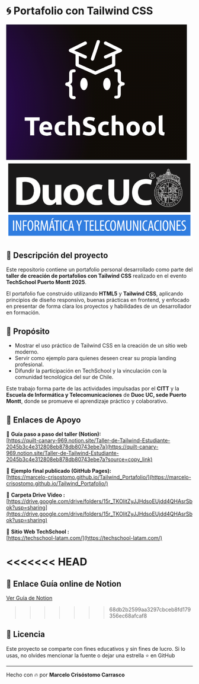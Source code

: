 # 🌀 Portafolio con Tailwind CSS

![TechSchool Logo](img/techSchool2.png)
![Duoc UC Logo](img/duoc.png)

## 🧠 Descripción del proyecto

Este repositorio contiene un portafolio personal desarrollado como parte del **taller de creación de portafolios con Tailwind CSS** realizado en el evento **TechSchool Puerto Montt 2025**.

El portafolio fue construido utilizando **HTML5** y **Tailwind CSS**, aplicando principios de diseño responsivo, buenas prácticas en frontend, y enfocado en presentar de forma clara los proyectos y habilidades de un desarrollador en formación.

## 🎯 Propósito

- Mostrar el uso práctico de Tailwind CSS en la creación de un sitio web moderno.
- Servir como ejemplo para quienes deseen crear su propia landing profesional.
- Difundir la participación en TechSchool y la vinculación con la comunidad tecnológica del sur de Chile.

Este trabajo forma parte de las actividades impulsadas por el **CITT** y la **Escuela de Informática y Telecomunicaciones** de **Duoc UC, sede Puerto Montt**, donde se promueve el aprendizaje práctico y colaborativo.

## 🧩 Enlaces de Apoyo

🔗 **Guía paso a paso del taller (Notion):**  
[https://quilt-canary-969.notion.site/Taller-de-Tailwind-Estudiante-2045b3c4e312808eb878db80743ebe7a](https://quilt-canary-969.notion.site/Taller-de-Tailwind-Estudiante-2045b3c4e312808eb878db80743ebe7a?source=copy_link)

🔗 **Ejemplo final publicado (GitHub Pages):**  
[https://marcelo-crisostomo.github.io/Tailwind_Portafolio/](https://marcelo-crisostomo.github.io/Tailwind_Portafolio/)

🔗 **Carpeta Drive Video :**  
[https://drive.google.com/drive/folders/15r_TKOlitZyJJHdsoEUjdd4QHAsrSbok?usp=sharing](https://drive.google.com/drive/folders/15r_TKOlitZyJJHdsoEUjdd4QHAsrSbok?usp=sharing)

🔗 **Sitio Web TechSchool :**  
[https://techschool-latam.com/](https://techschool-latam.com/)

<<<<<<< HEAD
=======
## 🔗 Enlace Guía online de Notion
 [Ver Guía de Notion](https://quilt-canary-969.notion.site/Taller-de-Tailwind-Estudiante-2045b3c4e312808eb878db80743ebe7a?source=copy_link)
>>>>>>> 68db2b2599aa3297cbceb8fd179356ec68afcaf8



## 📄 Licencia

Este proyecto se comparte con fines educativos y sin fines de lucro. Si lo usas, no olvides mencionar la fuente o dejar una estrella ⭐ en GitHub

---

Hecho con 🔥 por **Marcelo Crisóstomo Carrasco**